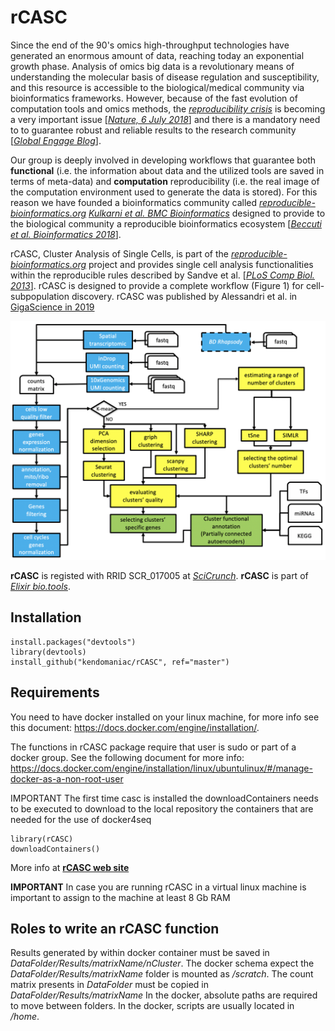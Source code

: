 # rCASC
Since the end of the 90's omics high-throughput technologies have generated an enormous amount of data, reaching today an exponential growth phase. Analysis of omics big data is a revolutionary means of understanding the molecular basis of disease regulation and susceptibility, and this resource is accessible to the biological/medical community via bioinformatics frameworks. However, because of the fast evolution of computation tools and omics methods, the [*reproducibility crisis*](https://en.wikipedia.org/wiki/Replication_crisis) is becoming a very important issue [[*Nature, 6 July 2018*](https://www.nature.com/collections/prbfkwmwvz)] and there is a mandatory need to to guarantee robust and reliable results to the research community [[*Global Engage Blog*](http://www.global-engage.com/life-science/reproducibility-computational-biology/)].

Our group is deeply involved in developing workflows that guarantee both **functional** (i.e. the information about data and the utilized tools are saved in terms of meta-data) and **computation** reproducibility (i.e. the real image of the computation environment used to generate the data is stored). For this reason we have founded a bioinformatics community called [*reproducible-bioinformatics.org*](http://www.reproducible-bioinformatics.org/) [*Kulkarni et al. BMC Bioinformatics*](https://rdcu.be/9gMq) designed to provide to the biological community a reproducible bioinformatics ecosystem  [[*Beccuti et al. Bioinformatics 2018*](https://academic.oup.com/bioinformatics/article/34/5/871/4562334)]. 

rCASC, Cluster Analysis of Single Cells, is part of the [*reproducible-bioinformatics.org*](http://www.reproducible-bioinformatics.org/) project and provides single cell analysis functionalities within the reproducible rules described by Sandve et al. [[*PLoS Comp Biol. 2013*](http://journals.plos.org/ploscompbiol/article?id=10.1371/journal.pcbi.1003285)]. rCASC is designed to provide a complete workflow (Figure 1) for cell-subpopulation discovery. 
rCASC was published by Alessandri et al. in [GigaScience in 2019](https://academic.oup.com/gigascience/article/8/9/giz105/5565135)

![Fig. 1:rCASC workflow](fig1.png)

**rCASC** is registed with RRID SCR_017005 at [*SciCrunch*](scicrunch.org). **rCASC** is part of  [*Elixir bio.tools*](https://bio.tools/).




## Installation

```
install.packages("devtools")
library(devtools)
install_github("kendomaniac/rCASC", ref="master")
```

## Requirements

You need to have docker installed on your linux machine, for more info see this document: https://docs.docker.com/engine/installation/. 

The functions in rCASC package require that user is sudo or part of a docker group. See the following document for more info: https://docs.docker.com/engine/installation/linux/ubuntulinux/#/manage-docker-as-a-non-root-user

IMPORTANT The first time casc is installed the downloadContainers needs to be executed to download to the local repository the containers that are needed for the use of docker4seq

```
library(rCASC)
downloadContainers()
```

More info at [**rCASC web site**](https://kendomaniac.github.io/rCASC/)

**IMPORTANT** In case you are running rCASC in a virtual linux machine is important to assign to the machine at least 8 Gb RAM

## Roles to write an rCASC function
Results generated by within docker container must be saved in *DataFolder/Results/matrixName/nCluster*.
The docker schema expect the *DataFolder/Results/matrixName* folder is mounted as */scratch*. 
The count matrix presents in *DataFolder* must be copied in  *DataFolder/Results/matrixName*
In the docker, absolute paths are required to move between folders.
In the docker, scripts are usually located in */home*.



